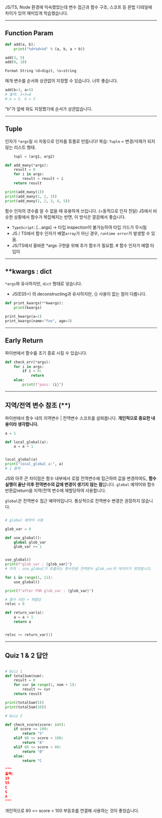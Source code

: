JS/TS, Node 환경에 익숙했었는데 변수 접근과 함수 구조, 스코프 등 문법 디테일에 차이가 있어 재미있게 학습했습니다.

---

## Function Param

```python
def add(a, b):
    print("%d+%d=%d" % (a, b, a + b))

add(3, 5)
add(8, 10)

Format String %d=digit, %s=string 
```

매개 변수를 순서와 상관없이 지정할 수 있습니다. 너무 좋습니다.

```python
add(b=3, a=5)
# 출력: 5+3=8
# a = 5, b = 3
```

 "b"가 앞에 와도 지정했기에 순서가 상관없습니다.

---

## Tuple

인자가 `*args`일 시 자동으로 인자를 튜플로 만듭니다!
복습: `Tuple` = 변경/삭제가 되지 않는 리스트 형태.

```python
    tupl = (arg1, arg2)
```

```python
def add_many(*args):
    result = 0
    for i in args:
        result = result + i
    return result

print(add_many(1))
print(add_many(1, 2, 3))
print(add_many(1, 2, 3, 4, 5))
```

함수 인자의 갯수를 알 수 없을 때 유용하게 쓰입니다. (=동적으로 인자 전달) 
JS에서 비슷한 상황에서 함수가 복잡해지는 반면, 이 방식은 깔끔해서 좋습니다. 

- `TypeScript`: [...args] -> 타입 inspection이 불가능하여 타입 가드가 무시됨       
- JS / TS에서 함수 인자가 배열`array`가 아닌 경우, `runtime error`가 발생할 수 있음. 
- JS/TS에서 올바른 *args 구현을 위해 추가 함수가 필요함. # 함수 인자가 배열 타입이 

---

## **kwargs : dict

`*args`와 유사하지만, `dict` 형태로 넣습니다.

- JS(ES5+) 의 deconstructing과 유사하지만, {} 사용이 없는 점이 다릅니다.


```python
def print_kwargs(**kwargs):
    print(kwargs)

print_kwargs(a=1)
print_kwargs(name="foo", age=3)
```

---

## Early Return

파이썬에서 함수를 조기 종료 시킬 수 있습니다.

```python
def check_err(*args):
    for i in args:
        if i < 0:
            return
    else:
        print(f"pass: {i}")
```

---

## 지역/전역 변수 참조 (**)

파이썬에서 함수 내의 지역변수 | 전역변수 스코프를 살펴봅니다.
**개인적으로 중요한 내용이라 생각합니다.**

```python
a = 1

def local_global(a):
    a = a + 1


local_global(a)
print("local_global a:", a)
# 1 출력
```

JS와 아주 큰 차이점은 함수 내부에서 로컬 전역변수에 접근하여 값을 변경하여도, **함수 실행이 끝난 이후 전역변수의 값에 변경이 생기지 않는 점**입니다.
`global` 예약어와 함수 반환값return을 지역/전역 변수에 재할당하여 사용합니다.

`global`은 전역변수 접근 예약어입니다.
통상적으로 전역변수 변경은 권장하지 않습니다.

```python

# global 예약어 사용

glob_var = 0

def use_global():
    global glob_var
    glob_var += 1


use_global()
print(f"glob_var : {glob_var}")
# 주의 : use_global가 호출되는 횟수만큼 전역변수 glob_var의 데이터가 변경됩니다.

for i in range(1, 11):
    use_global()

print(f"after FOR glob_var : {glob_var}")

# 함수 리턴 + 재할당
reloc = 0

def return_var(a):
    a = a + 1
    return a


reloc += return_var(1)

```

---

## Quiz 1 & 2 답안

```python

# Quiz 1
def totalSum(num):
    result = 0
    for cur in range(1, num + 1):
        result += cur
    return result

print(totalSum(5))
print(totalSum(10))

# Quiz 2

def check_score(score: int):
    if score >= 100:    
        return "S"
    elif 80 <= score < 100:
        return "A"
    elif 60 <= score < 80:
        return "B"
    else:
        return "C

"""
출력:
15
55
C
S
A
"""
```

개인적으로 80 <= score < 100 부등호를 연결해 사용하는 것이 좋았습니다.
